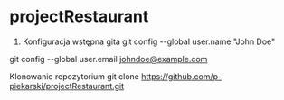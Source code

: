 # projectRestaurant



1. Konfiguracja wstępna gita
git config --global user.name "John Doe"

git config --global user.email johndoe@example.com

Klonowanie repozytorium
git clone https://github.com/p-piekarski/projectRestaurant.git
